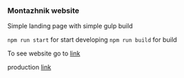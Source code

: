 ### Montazhnik website

Simple landing page with simple gulp build

`npm run start` for start developing
`npm run build` for build

To see website go to [link](https://dihlofos.github.io/montazhnik/build/)

production [link](https://www.montazhnik.ru/)
